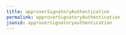 ```yaml
---
title: approverSignatoryAuthentication
permalink: approverSignatoryAuthentication
jsonid: approversignatoryauthentication
---
```


